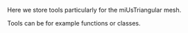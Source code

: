 Here we store tools particularly for the miUsTriangular mesh.

Tools can be for example functions or classes.